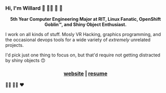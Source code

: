 ### Hi, I'm Willard 🦎 🏳️‍🌈 🐧 👾

<p align="center">
<strong>5th Year Computer Engineering Major at RIT, Linux Fanatic, OpenShift Goblin™, and Shiny Object Enthusiast.</strong>
</p>

I work on all kinds of stuff. Mosly VR Hacking, graphics programming, and the occasional devops tools for a wide variety of _extremely_ unrelated projects.

I'd pick just one thing to focus on, but that'd require not getting distracted by shiny objects 🙃

<h3 align="center">
  <a href="https://nilges.me">website</a> | <a href="http://resume.nilges.me">resume</a>
</h3>

🏳️‍⚧️ 🏳️‍🌈 ❤️ 
